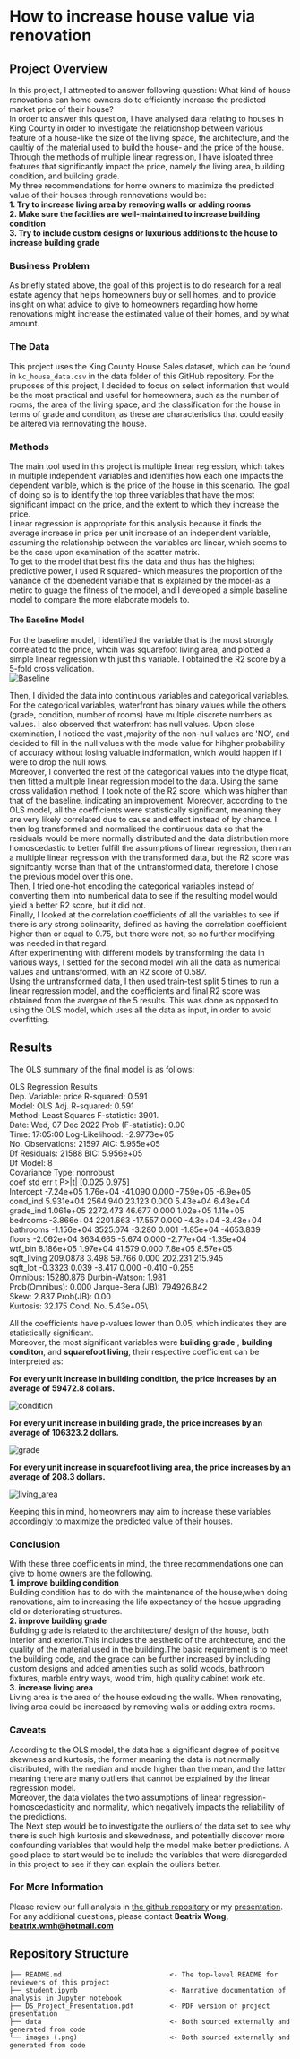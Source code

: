 # How to increase house value via renovation

## Project Overview
In this project, I attmepted to answer following question: What kind of house renovations can home owners do to efficiently increase the predicted market price of their house?\
In order to answer this question, I have analysed data relating to houses in King County in order to investigate the relationshop between various feature of a house-like the size of the living space, the architecture, and the qaultiy of the material used to build the house- and the price of the house. Through the methods of multiple linear regression, I have isloated three features that significantly impact the price, namely the living area, building condition, and building grade.\
My three recommendations for home owners to maximize the predicted value of their houses through rennovations would be:\
**1. Try to increase living area by removing walls or adding rooms**\
**2. Make sure the facitlies are well-maintained to increase building condition**\
**3. Try to include custom designs or luxurious additions to the house to increase building grade**

### Business Problem
As briefly stated above, the goal of this project is to do research for a real estate agency that helps homeowners buy or sell homes, and to provide insight on what advice to give to homeowners regarding how home renovations might increase the estimated value of their homes, and by what amount.

### The Data

This project uses the King County House Sales dataset, which can be found in  `kc_house_data.csv` in the data folder of this GitHub repository. For the pruposes of this project, I decided to focus on select information that would be the most practical and useful for homeowners, such as the number of rooms, the area of the living space, and the classification for the house in terms of grade and conditon, as these are characteristics that could easily be altered via rennovating the house.

### Methods

The main tool used in this project is multiple linear regression, which takes in multiple independent variables and identifies how each one impacts the dependent varible, which is the price of the house in this scenario. The goal of doing so is to identify the top three variables that have the most significant impact on the price, and the extent to which they increase the price.\
Linear regression is appropriate for this analysis because it finds the average increase in price per unit increase of an independent variable, assuming the relationship between the variables are linear, which seems to be the case upon examination of the scatter matrix.\
To get to the model that best fits the data and thus has the highest predictive power, I used R squared- which measures the proportion of the variance of the dpenedent variable that is explained by the model-as a metirc to guage the fitness of the model, and I developed a simple baseline model to compare the more elaborate models to.
#### The Baseline Model
For the baseline model, I identified the variable that is the most strongly correlated to the price, whcih was squarefoot living area, and plotted a simple linear regression with just this variable. I obtained the R2 score by a 5-fold cross validation.\
![Baseline](baseline.png)

Then, I divided the data into continuous variables and categorical variables. For the categorical variables, waterfront has binary values while the others (grade, condition, number of rooms) have multiple discrete numbers as values. I also observed that waterfront has null values. Upon close examination, I noticed the vast ,majority of the non-null values are 'NO', and decided to fill in the null values with the mode value for hihgher probability of accuracy without losing valuable indformation, which would happen if I were to drop the null rows.\
Moreover, I converted the rest of the categorical values into the dtype float, then fitted a multiple linear regression model to the data. Using the same cross validation method, I took note of the R2 score, which was higher than that of the baseline, indicating an improvement. Moreover, according to the OLS model, all the coefficients were statistically significant, meaning they are very likely correlated due to cause and effect instead of by chance.
I then log transformed and normalised the continuous data so that the residuals would be more normally distributed and the data distribution more homoscedastic to better fulfill the assumptions of linear regression, then ran a multiple linear regression with the transformed data, but the R2 score was signifcantly worse than that of the untransformed data, therefore I chose the previous model over this one.\
Then, I tried one-hot encoding the categorical variables instead of converting them into numberical data to see if the resulting model would yield a better R2 score, but it did not.\
Finally, I looked at the correlation coefficients of all the variables to see if there is any strong colinearity, defined as having the correlation coefficient higher than or equal to 0.75, but there were not, so no further modifying was needed in that regard.\
After experimenting with different models by transforming the data in various ways, I settled for the second model wih all the data as numerical values and untransformed, with an R2 score of 0.587.\
Using the untransformed data, I then used train-test split 5 times to run a linear regression model, and the coefficients and final R2 score was obtained from the avergae of the 5 results. This was done as opposed to using the OLS model, which uses all the data as input, in order to avoid overfitting. 

## Results
The OLS summary of the final model is as follows:

OLS Regression Results\
Dep. Variable:	price	R-squared:	0.591\
Model:	OLS	Adj. R-squared:	0.591\
Method:	Least Squares	F-statistic:	3901.\
Date:	Wed, 07 Dec 2022	Prob (F-statistic):	0.00\
Time:	17:05:00	Log-Likelihood:	-2.9773e+05\
No. Observations:	21597	AIC:	5.955e+05\
Df Residuals:	21588	BIC:	5.956e+05\
Df Model:	8		\
Covariance Type:	nonrobust		\
coef	std err	t	P>|t|	[0.025	0.975]\
Intercept	-7.24e+05	1.76e+04	-41.090	0.000	-7.59e+05	-6.9e+05\
cond_ind	5.931e+04	2564.940	23.123	0.000	5.43e+04	6.43e+04\
grade_ind	1.061e+05	2272.473	46.677	0.000	1.02e+05	1.11e+05\
bedrooms	-3.866e+04	2201.663	-17.557	0.000	-4.3e+04	-3.43e+04\
bathrooms	-1.156e+04	3525.074	-3.280	0.001	-1.85e+04	-4653.839\
floors	-2.062e+04	3634.665	-5.674	0.000	-2.77e+04	-1.35e+04\
wtf_bin	8.186e+05	1.97e+04	41.579	0.000	7.8e+05	8.57e+05\
sqft_living	209.0878	3.498	59.766	0.000	202.231	215.945\
sqft_lot	-0.3323	0.039	-8.417	0.000	-0.410	-0.255\
Omnibus:	15280.876	Durbin-Watson:	1.981\
Prob(Omnibus):	0.000	Jarque-Bera (JB):	794926.842\
Skew:	2.837	Prob(JB):	0.00\
Kurtosis:	32.175	Cond. No.	5.43e+05\



All the coefficients have p-values lower than 0.05, which indicates they are statistically significant.\
Moreover, the most significant variables were **building grade** , **building conditon**, and **squarefoot living**, their respective coefficient can be interpreted as:

**For every unit increase in building condition, the price increases by an average of 59472.8 dollars.**

![condition](cond_ind.png)

**For every unit increase in building grade, the price increases by an average of 106323.2 dollars.**

![grade](grade_ind.png)

**For every unit increase in squarefoot living area, the price increases by an average of 208.3 dollars.**

![living_area](sqft_living.png)

<p>Keeping this in mind, homeowners may aim to increase these variables accordingly to maximize the predicted value of their houses.</p>

### Conclusion

With these three coefficients in mind, the three recommendations one can give to home owners are the following.\
**1. improve building condition**\
Building condition has to do with the maintenance of the house,when doing renovations, aim to increasing the life expectancy of the hosue upgrading old or deteriorating structures.\
**2. improve building grade**\
Building grade is related to the architecture/ design of the house, both interior and exterior.This includes the aesthetic of the architecture, and the quality of the material used in the building.The basic requirement is to meet the building code, and the grade can be further increased by including custom designs and added amenities such as solid woods, bathroom fixtures, marble entry ways, wood trim, high quality cabinet work etc.\
**3. increase living area**\
Living area is the area of the house exlcuding the walls. When renovating, living area could be increased by removing walls or adding extra rooms.

### Caveats
According to the OLS model, the data has a significant degree of positive skewness and kurtosis, the former meaning the data is not normally distributed, with the median and mode higher than the mean, and the latter meaning there are many outliers that cannot be explained by the linear regression model.\
Moreover, the data violates the two assumptions of linear regression- homoscedasticity and normality, which negatively impacts the reliability of the predictions.\
The Next step would be to investigate the outliers of the data set to see why there is such high kurtosis and skewedness,
and potentially discover more confounding variables that would help the model make better predictions. A good place to start would be to include the variables that were disregarded in this project to see if they can explain the ouliers better.

### For More Information 
Please review our full analysis in [the github repository](./dsc-phase-2-project-v2-3) or my [presentation](./DS_Project2_Presentation.pdf).\
For any additional questions, please contact **Beatrix Wong, beatrix.wmh@hotmail.com**

## Repository Structure
```
├── README.md                           <- The top-level README for reviewers of this project
├── student.ipynb                       <- Narrative documentation of analysis in Jupyter notebook
├── DS_Project_Presentation.pdf         <- PDF version of project presentation
├── data                                <- Both sourced externally and generated from code
└── images (.png)                       <- Both sourced externally and generated from code
```